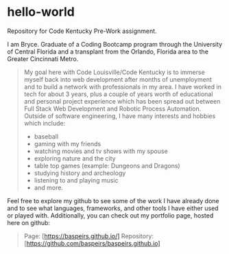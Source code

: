 # hello-world
Repository for Code Kentucky Pre-Work assignment. 

I am Bryce. Graduate of a Coding Bootcamp program through the University of Central Florida and a transplant from the Orlando, Florida area to the Greater Cincinnati Metro.

> My goal here with Code Louisville/Code Kentucky is to immerse myself back into web development after months of unemployment and to build a network with professionals in my area.
> I have worked in tech for about 3 years, plus a couple of years worth of educational and personal project experience which has been spread out between Full Stack Web Development and Robotic Process Automation.
> Outside of software engineering, I have many interests and hobbies which include:
> 
>  - baseball
>  - gaming with my friends
>  - watching movies and tv shows with my spouse
>  - exploring nature and the city
>  - table top games (example: Dungeons and Dragons)
>  - studying history and archeology
>  - listening to and playing music
>  - and more.

Feel free to explore my github to see some of the work I have already done and to see what languages, frameworks, and other tools I have either used or played with. 
Additionally, you can check out my portfolio page, hosted here on github:

> Page: [https://baspeirs.github.io/]
> Repository: [https://github.com/baspeirs/baspeirs.github.io]
